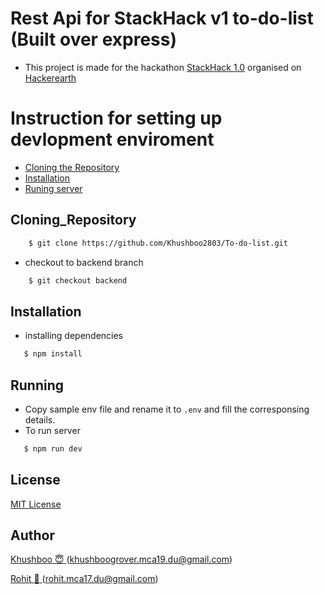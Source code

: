 # Rest Api for StackHack v1 to-do-list (Built over express)

- This project is made for the hackathon [StackHack 1.0](https://www.hackerearth.com/challenges/hackathon/stackhack-v1/) organised on [Hackerearth](https://www.hackerearth.com/)

# Instruction for setting up devlopment enviroment

- [Cloning the Repository](#Cloning_Repository)
- [Installation](#Installation)
- [Runing server](#Running)

## Cloning_Repository

```sh
    $ git clone https://github.com/Khushboo2803/To-do-list.git
```

- checkout to backend branch

```sh
    $ git checkout backend
```

## Installation

- installing dependencies

```sh
   $ npm install
```

## Running

- Copy sample env file and rename it to `.env` and fill the corresponsing details.
- To run server

```sh
   $ npm run dev
```

## License

[MIT License](http://www.opensource.org/licenses/mit-license.php)

## Author

[Khushboo :innocent: ](https://github.com/khushboo2803) ([khushboogrover.mca19.du@gmail.com](mailto:khushboogrover.mca19.du@gmail.com))


[Rohit :shushing_face: ](https://github.com/rnayak1) ([rohit.mca17.du@gmail.com](mailto:rohit.mca17.du@gmail.com))
